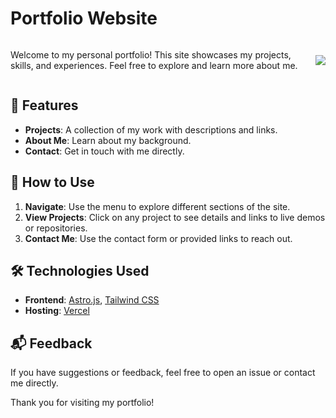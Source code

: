 # Portfolio Website

<div style="display: flex; align-items: center; gap: 1rem;">
  <p>Welcome to my personal portfolio! This site showcases my projects, skills, and experiences. Feel free to explore and learn more about me.</p>
 <a href="https://marlon-suyuc.vercel.app/">
<img src="https://marlon-suyuc.vercel.app/hero.webp">
</a>
</div>

## 🌟 Features

- **Projects**: A collection of my work with descriptions and links.
- **About Me**: Learn about my background.
- **Contact**: Get in touch with me directly.

## 🚀 How to Use

1. **Navigate**: Use the menu to explore different sections of the site.
2. **View Projects**: Click on any project to see details and links to live demos or repositories.
3. **Contact Me**: Use the contact form or provided links to reach out.

## 🛠️ Technologies Used

- **Frontend**: [Astro.js](https://astro.build/), [Tailwind CSS](https://tailwindcss.com/)
- **Hosting**: [Vercel](https://vercel.com/)

## 📬 Feedback

If you have suggestions or feedback, feel free to open an issue or contact me directly.

Thank you for visiting my portfolio!
